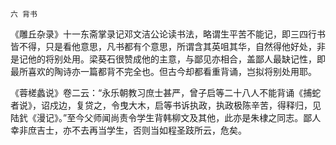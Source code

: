     六 背书 

   《雕丘杂录》十一东斋掌录记邓文洁公论读书法，略谓生平苦不能记，即三四行书皆不得，只是看他意思，凡书都有个意思，所谓含其英咀其华，自然得他好处，非是记他的将别处用。梁葵石很赞成他的主意，与鄙见亦相合，盖鄙人最缺记性，即最所喜欢的陶诗亦一篇都背不完全也。但古今却都看重背诵，岂拟将别处用耶。

   《蓉槎蠡说》卷二云：“永乐朝教习庶士甚严，曾子启等二十八人不能背诵《捕蛇者说》，诏戍边，复贷之，令曳大木，启等书诉执政，执政极陈辛苦，得释归，见陆釴《漫记》。”至今父师闻尚责令学生背韩柳文及其他，此亦是朱棣之同志。鄙人幸非庶吉士，亦不去再当学生，否则当如程圣跂所云，危矣。

